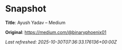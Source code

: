 # Snapshot

**Title**: Ayush Yadav – Medium

**Original**: <https://medium.com/@binaryphoenix01>

_Last refreshed: 2025-10-30T07:36:33.176136+00:00Z_
